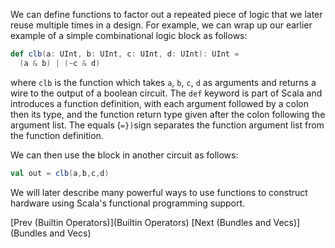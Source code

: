 We can define functions to factor out a repeated piece of logic that
we later reuse multiple times in a design.  For example, we can wrap
up our earlier example of a simple combinational logic block as
follows:
```scala
def clb(a: UInt, b: UInt, c: UInt, d: UInt): UInt = 
  (a & b) | (~c & d)
```

where ```clb``` is the function which takes ```a```, ```b```,
```c```, ```d``` as arguments and returns a wire to the output of a
boolean circuit.  The ```def``` keyword is part of Scala and
introduces a function definition, with each argument followed by a colon then its type,
and the function return type given after the colon following the
argument list.  The equals (```=})```sign separates the function argument list from the function
definition.

We can then use the block in another circuit as follows:
```scala
val out = clb(a,b,c,d)
```

We will later describe many powerful ways to use functions to
construct hardware using Scala's functional programming support.

[Prev (Builtin Operators)](Builtin Operators) [Next (Bundles and Vecs)](Bundles and Vecs)